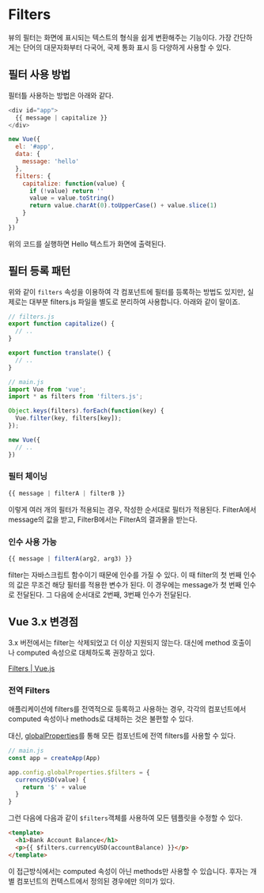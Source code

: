 # Filters

뷰의 필터는 화면에 표시되는 텍스트의 형식을 쉽게 변환해주는 기능이다. 가장 간단하게는 단어의 대문자화부터 다국어, 국제 통화 표시 등 다양하게 사용할 수 있다.

## 필터 사용 방법

필터틀 사용하는 방법은 아래와 같다.

```javascript
<div id="app">
  {{ message | capitalize }}
</div>
```

```javascript
new Vue({
  el: '#app',
  data: {
    message: 'hello'
  },
  filters: {
    capitalize: function(value) {
      if (!value) return ''
      value = value.toString()
      return value.charAt(0).toUpperCase() + value.slice(1)
    }
  }
})
```

위의 코드를 실행하면 Hello 텍스트가 화면에 출력된다.

## 필터 등록 패턴

위와 같이 `filters` 속성을 이용하여 각 컴포넌트에 필터를 등록하는 방법도 있지만, 실제로는 대부분 filters.js 파일을 별도로 분리하여 사용합니다. 아래와 같이 말이죠.

```javascript
// filters.js
export function capitalize() {
  // ..
}

export function translate() {
  // ..
}
```

```javascript
// main.js
import Vue from 'vue';
import * as filters from 'filters.js';

Object.keys(filters).forEach(function(key) {
  Vue.filter(key, filters[key]);
});

new Vue({
  // ..
})
```

### 필터 체이닝

```javascript
{{ message | filterA | filterB }}
```

이렇게 여러 개의 필터가 적용되는 경우, 작성한 순서대로 필터가 적용된다. FilterA에서 message의 값을 받고, FilterB에서는 FilterA의 결과물을 받는다.

### 인수 사용 가능

```javascript
{{ message | filterA(arg2, arg3) }}
```

filter는 자바스크립트 함수이기 때문에 인수를 가질 수 있다. 이 때 filter의 첫 번째 인수의 값은 무조건 해당 필터를 적용한 변수가 된다. 이 경우에는 message가 첫 번째 인수로 전달된다. 그 다음에 순서대로 2번째, 3번째 인수가 전달된다.

## Vue 3.x 변경점

3.x 버전에서는 filter는 삭제되었고 더 이상 지원되지 않는다. 대신에 method 호출이나 computed 속성으로 대체하도록 권장하고 있다.

[Filters | Vue.js](https://v3.ko.vuejs.org/guide/migration/filters.html#%E1%84%80%E1%85%A2%E1%84%8B%E1%85%AD)

### 전역 Filters

애플리케이션에 filters를 전역적으로 등록하고 사용하는 경우, 각각의 컴포넌트에서 computed 속성이나 methods로 대체하는 것은 불편할 수 있다.

대신, [globalProperties](https://v3.ko.vuejs.org/api/application-config.html#globalproperties)를 통해 모든 컴포넌트에 전역 filters를 사용할 수 있다.

```javascript
// main.js
const app = createApp(App)

app.config.globalProperties.$filters = {
  currencyUSD(value) {
    return '$' + value
  }
}
```

그런 다음에 다음과 같이 `$filters`객체를 사용하여 모든 템플릿을 수정할 수 있다.

```html
<template>
  <h1>Bank Account Balance</h1>
  <p>{{ $filters.currencyUSD(accountBalance) }}</p>
</template>
```

이 접근방식에서는 computed 속성이 아닌 methods만 사용할 수 있습니다. 후자는 개별 컴포넌트의 컨텍스트에서 정의된 경우에만 의미가 있다.
